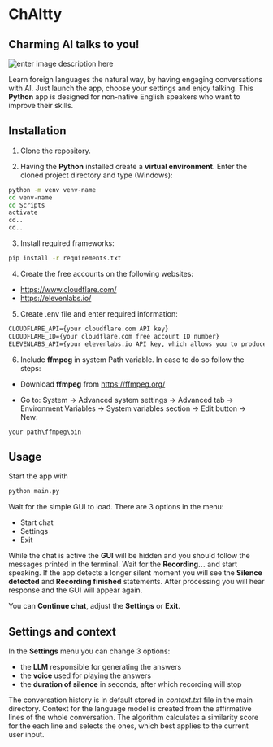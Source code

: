 # ChAItty

## Charming AI talks to you!

![enter image description here](https://i.ibb.co/dQn5zHn/conversation.jpg)

Learn foreign languages the natural way, by having engaging conversations with AI. Just launch the app, choose your settings and enjoy talking. This **Python** app is designed for non-native English speakers who want to improve their skills.

## Installation

1. Clone the repository.

2. Having the **Python** installed create a **virtual environment**. Enter the cloned project directory and type (Windows):

```bash
python -m venv venv-name
cd venv-name
cd Scripts
activate
cd..
cd..
```

3. Install required frameworks:

```bash
pip install -r requirements.txt
```

4. Create the free accounts on the following websites:

- https://www.cloudflare.com/
- https://elevenlabs.io/

5.  Create .env file and enter required information:

```txt
CLOUDFLARE_API={your cloudflare.com API key}
CLOUDFLARE_ID={your cloudflare.com free account ID number}
ELEVENLABS_API={your elevenlabs.io API key, which allows you to produce voice of 10 000 characters each month for free}
```

6. Include **ffmpeg** in system Path variable. In case to do so follow the steps:

- Download **ffmpeg** from https://ffmpeg.org/

- Go to: System -> Advanced system settings -> Advanced tab -> Environment Variables -> System variables section -> Edit button -> New:

```
your path\ffmpeg\bin
```

## Usage

Start the app with

```bash
python main.py
```

Wait for the simple GUI to load. There are 3 options in the menu:

- Start chat
- Settings
- Exit

While the chat is active the **GUI** will be hidden and you should follow the messages printed in the terminal. Wait for the **Recording...** and start speaking. If the app detects a longer silent moment you will see the **Silence detected** and **Recording finished** statements. After processing you will hear response and the GUI will appear again.

You can **Continue chat**, adjust the **Settings** or **Exit**.

## Settings and context

In the **Settings** menu you can change 3 options:

- the **LLM** responsible for generating the answers
- the **voice** used for playing the answers
- the **duration of silence** in seconds, after which recording will stop

The conversation history is in default stored in _context.txt_ file in the main directory. Context for the language model is created from the affirmative lines of the whole conversation. The algorithm calculates a similarity score for the each line and selects the ones, which best applies to the current user input.
